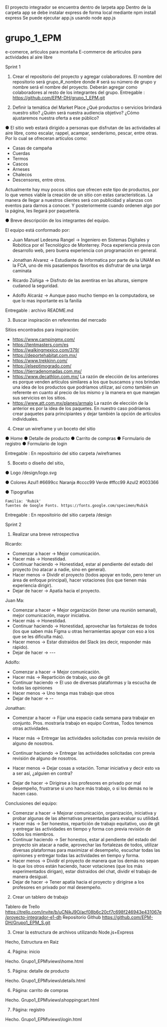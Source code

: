 El proyecto integrador se encuentra dentro de larpeta app
Dentro de la carpeta app se debe instalar express de forma local mediante npm install express
Se puede ejecutar app.js usando node app.js

# grupo_1_EPM
e-comerce, articulos para montaña
E-commerce de articulos para actividades al aire libre

Sprint 1

1. Crear el repositorio del proyecto y agregar colaboradores.
El nombre del repositorio será grupo_#_nombre donde # será su número de grupo y nombre será el nombre del proyecto.
Deberán agregar como colaboradores al resto de los integrantes del grupo. 
Entregable : https://github.com/EPM-DH/grupo_1_EPM.git

2. Definir la temática del Market Place
¿Qué productos o servicios brindará nuestro sitio? ¿Quién será nuestra audiencia
objetivo? ¿Cómo ajustaremos nuestra oferta a ese público?

● El sitio web estará dirigido a personas que disfrutan de las actividades al aire libre, como escalar, rappel, acampar, senderismo, pescar, entre otras. 
Por lo cual se ofreceran artículos como: 
- Casas de campaña
- Cuerdas
- Termos
- Cascos
- Arneses
- Chalecos
- Descensores, entre otros.

Actualmente hay muy pocos sitios que ofrecen este tipo de productos, por lo que vemos viable la creación de un sitio con estas características. La manera de llegar a nuestros clientes será con publicidad y alianzas con eventos para darnos a conocer. Y posteriormente cuando ordenen algo por la página, les llegará por paquetería. 

● Breve descripción de los integrantes del equipo.

El equipo está conformado por: 
- Juan Manuel Ledesma Rangel -> Ingeniero en Sistemas Digitales y Robótica por el Tecnológico de Monterrey. Poca experiencia previa con desarrollo web, pero buena experiencia con programación en general. 

- Jonathan Alvarez -> Estudiante de Informatica por parte de la UNAM en la FCA, uno de mis pasatiempos favoritos es disfrutrar de una larga caminata

- Ricardo Zúñiga -> Disfruto de las aventiras en las alturas, siempre cudanod la seguridad.

- Adolfo Alcaráz -> Aunque paso mucho tiempo en la computadora, se que lo mas inportante es la fanilia

Entregable : archivo README.md

3. Buscar inspiración en referentes del mercado

Sitios encontrados para inspiración: 
- https://www.campingmx.com/
- https://tentmasters.com/es
- https://walkingmexico.com/379/
- https://deportehabitat.com.mx/
- https://www.trekkinn.com/ 
- https://elseptimogrado.com/
- https://tierradenomadas.com.mx/ 
- https://www.decathlon.com.mx/
La razón de elección de los anteriores es porque venden artículos similares a los que buscamos y nos brindan una idea de los productos que podríamos utilizar, así como también un referente en cuanto al precio de los mismo y la manera en que manejan sus servicios en los sitios. 
- https://www.att.com.mx/planes/armalo
La razón de elección de la anterior es por la idea de los paquetes. En nuestro caso podríamos crear paquetes para principiantes y dejar también la opción de artículos individuales. 

4. Crear un wireframe y un boceto del sitio

● Home
● Detalle de producto
● Carrito de compras
● Formulario de registro
● Formulario de login

Entregable : En repositoirio del sitio carpeta /wireframes

5. Boceto o diseño del sitio,

● Logo
    /design/logo.svg

● Colores
    Azul1 #6699cc
    Naranja #cccc99
    Verde #ffcc99
    Azul2 #003366
    
● Tipografías

    Familia: 'Rubik'
    fuentes de Google Fonts. https://fonts.google.com/specimen/Rubik

Entregable : En repositoirio del sitio carpeta /design

Sprint 2

1. Realizar una breve retrospectiva

Ricardo: 
- Comenzar a hacer -> Mejor comunicación.
- Hacer más -> Honestidad.
- Continuar haciendo -> Honestidad, estar al pendiente del estado del proyecto (no atacar a nadie, sino en general).
- Hacer menos -> Dividir el proyecto (todos apoyar en todo, pero tener un área de enfoque principal), hacer votaciones (los que tienen más experiencia dirigir).
- Dejar de hacer -> Apatía hacia el proyecto.

Juan Ma: 
- Comenzar a hacer -> Mejor organización (tener una reunión semanal), mejor comunicación, mayor iniciativa. 
- Hacer más -> Honestidad.
- Continuar haciendo -> Honestidad, aprovechar las fortalezas de todos (los que saben más Figma u otras herramientas apoyar con eso a los que se les dificulta más).
- Hacer menos -> Estar distraídos del Slack (es decir, responder más rápido). 
- Dejar de hacer -> ---

Adolfo: 
- Comenzar a hacer -> Mejor comunicación.
- Hacer más -> Repartición de trabajo, uso de git
- Continuar haciendo -> El uso de diversas plataformas y la escucha de todas las opiniones
- Hacer menos -> Uno tenga mas trabajo que otros 
- Dejar de hacer -> --

Jonathan: 
- Comenzar a hacer -> 
Fijar una espacio cada semana para trabajar en conjunto.
Pros. mostraría trabajo en equipo
Contras, Todos tenemos otras actividades.

- Hacer más -> Entregar las actividades solicitadas con previa revisión de alguno de nosotros. 
- Continuar haciendo -> Entregar las actividades solicitadas con previa revisión de alguno de nosotros. 
- Hacer menos -> Dejar cosas a votación. Tomar iniciativa y decir esto va a ser así, ¿alguien en contra?
- Dejar de hacer -> Dirigirse a los profesores en privado por mal desempeño, frustrarse si uno hace más trabajo, o si los demás no le hacen caso. 


Conclusiones del equipo:
- Comenzar a hacer -> Mejorar comunicación, organización, iniciativa y probar algunas de las alternativas presentadas para evaluar su utilidad.
- Hacer más -> Ser honestos, repartición de trabajo equitativo, uso de git y entregar las actividades en tiempo y forma con previa revisión de todos los miembros. 
- Continuar haciendo -> Ser honestos, estar al pendiente del estado del proyecto sin atacar a nadie, aprovechar las fortalezas de todos, utilizar diversas plataformas para maximizar el desempeño, escuchar todas las opiniones y entregar todas las actividades en tiempo y forma. 
- Hacer menos -> Dividir el proyecto de manera que los demás no sepan lo que los otros están haciendo, hacer votaciones (que los más experimentados dirigan), estar distraídos del chat, dividir el trabajo de manera desigual. 
- Dejar de hacer -> Tener apatía hacia el proyecto y dirigirse a los profesores en privado por mal desempeño. 

2. Crear un tablero de trabajo

Tablero de Trello
https://trello.com/invite/b/uCNikJ9O/acf08b6c20cf7c698f246943e431067e/proyecto-integrador-e1-dh
Repositorio Github
https://github.com/EPM-DH/Grupo1_EPM_S.git

3. Crear la estructura de archivos utilizando Node.js+Express

Hecho, Estructura en Raiz

4. Página: inicio

Hecho. Grupo1_EPM\views\home.html

5. Página: detalle de producto

Hecho. Grupo1_EPM\views\details.html

6. Página: carrito de compras

Hecho. Grupo1_EPM\views\shoppingcart.html 

7. Página: registro

Hecho. Grupo1_EPM\views\login.html 

